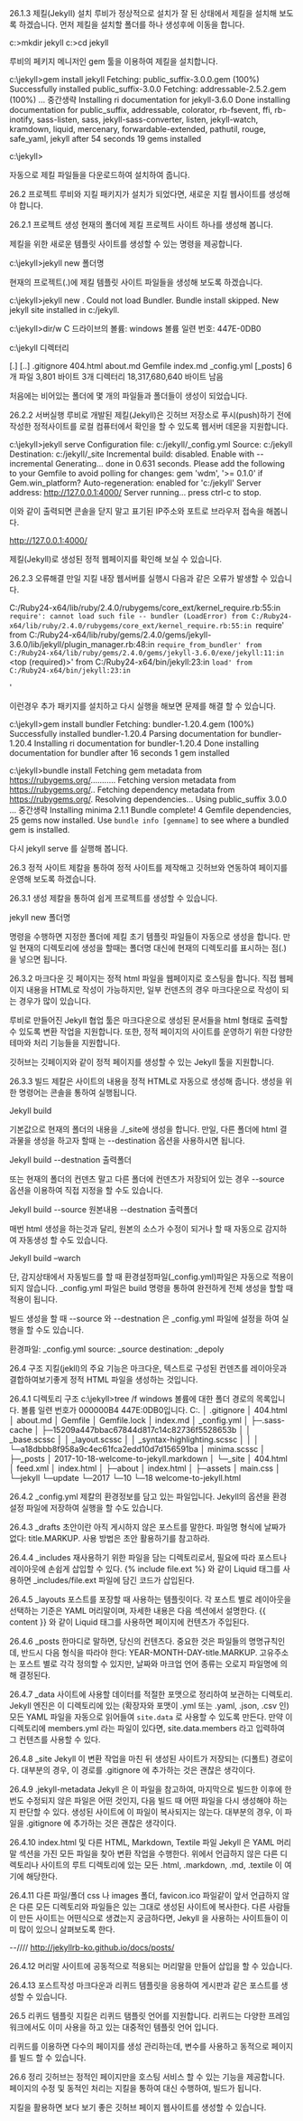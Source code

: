 
26.1.3 제킬(JekyII) 설치
루비가 정상적으로 설치가 잘 된 상태에서 제킬을 설치해 보도록 하겠습니다.
먼저 제킬을 설치할 폴더를 하나 생성후에 이동을 합니다.

c:\>mkdir jekyll
c:\>cd jekyll

루비의 페키지 메니저인 gem 툴을 이용하여 제킬을 설치합니다.

c:\jekyll>gem install jekyll
Fetching: public_suffix-3.0.0.gem (100%)
Successfully installed public_suffix-3.0.0
Fetching: addressable-2.5.2.gem (100%)
… 중간생략
Installing ri documentation for jekyll-3.6.0
Done installing documentation for public_suffix, addressable, colorator, rb-fsevent, ffi, rb-inotify, sass-listen, sass, jekyll-sass-converter, listen, jekyll-watch, kramdown, liquid, mercenary, forwardable-extended, pathutil, rouge, safe_yaml, jekyll after 54 seconds
19 gems installed

c:\jekyll>

자동으로 제킬 파일들을 다운로드하여 설치하여 줍니다.


26.2 프로젝트
루비와 지킬 패키지가 설치가 되었다면, 새로운 지킬 웹사이트를 생성해야 합니다.

26.2.1 프로젝트 생성
현재의 폴더에 제킬 프로젝트 사이트 하나를 생성해 봅니다.

제킬을 위한 새로운 템플릿 사이트를 생성할 수 있는 명령을 제공합니다.

c:\jekyll>jekyll new 폴더명

현재의 프로젝트(.)에 제킬 템플릿 사이트 파일들을 생성해 보도록 하겠습니다.

c:\jekyll>jekyll new .
Could not load Bundler. Bundle install skipped.
New jekyll site installed in c:/jekyll.

c:\jekyll>dir/w
 C 드라이브의 볼륨: windows
 볼륨 일련 번호: 447E-0DB0

 c:\jekyll 디렉터리

[.]           [..]          .gitignore    404.html      about.md      Gemfile       index.md      _config.yml
[_posts]
               6개 파일               3,801 바이트
               3개 디렉터리  18,317,680,640 바이트 남음

처음에는 비어있는 폴더에 몇 개의 파일들과 폴더들이 생성이 되었습니다.

26.2.2 서버실행
루비로 개발된 제킬(Jekyll)은 깃허브 저장소로 푸시(push)하기 전에 작성한 정적사이트를 로컬 컴퓨터에서 확인을 할 수 있도록 웹서버 데몬을 지원합니다.

c:\jekyll>jekyll serve
Configuration file: c:/jekyll/_config.yml
            Source: c:/jekyll
       Destination: c:/jekyll/_site
 Incremental build: disabled. Enable with --incremental
      Generating...
                    done in 0.631 seconds.
  Please add the following to your Gemfile to avoid polling for changes:
    gem 'wdm', '>= 0.1.0' if Gem.win_platform?
 Auto-regeneration: enabled for 'c:/jekyll'
    Server address: http://127.0.0.1:4000/
  Server running... press ctrl-c to stop.

이와 같이 출력되면 콘솔을 닫지 말고 표기된 IP주소와 포트로 브라우저 접속을 해봅니다.

http://127.0.0.1:4000/

제킬(Jekyll)로 생성된 정적 웹페이지를 확인해 보실 수 있습니다. 
 

26.2.3 오류해결
만일 지킬 내장 웹서버를 실행시 다음과 같은 오류가 발생할 수 있습니다.

C:/Ruby24-x64/lib/ruby/2.4.0/rubygems/core_ext/kernel_require.rb:55:in `require': cannot load such file -- bundler (LoadError)
        from C:/Ruby24-x64/lib/ruby/2.4.0/rubygems/core_ext/kernel_require.rb:55:in `require'
        from C:/Ruby24-x64/lib/ruby/gems/2.4.0/gems/jekyll-3.6.0/lib/jekyll/plugin_manager.rb:48:in `require_from_bundler'
        from C:/Ruby24-x64/lib/ruby/gems/2.4.0/gems/jekyll-3.6.0/exe/jekyll:11:in `<top (required)>'
        from C:/Ruby24-x64/bin/jekyll:23:in `load'
        from C:/Ruby24-x64/bin/jekyll:23:in `<main>'

이런경우 추가 패키지를 설치하고 다시 실행을 해보면 문제를 해결 할 수 있습니다.

c:\jekyll>gem install bundler
Fetching: bundler-1.20.4.gem (100%)
Successfully installed bundler-1.20.4
Parsing documentation for bundler-1.20.4
Installing ri documentation for bundler-1.20.4
Done installing documentation for bundler after 16 seconds
1 gem installed

c:\jekyll>bundle install
Fetching gem metadata from https://rubygems.org/...........
Fetching version metadata from https://rubygems.org/..
Fetching dependency metadata from https://rubygems.org/.
Resolving dependencies...
Using public_suffix 3.0.0
… 중간생략
Installing minima 2.1.1
Bundle complete! 4 Gemfile dependencies, 25 gems now installed.
Use `bundle info [gemname]` to see where a bundled gem is installed.

다시 jekyll serve 를 실행해 봅니다.


26.3 정적 사이트
제칼을 통하여 정적 사이트를 제작해고 깃허브와 연동하여 페이지를 운영해 보도록 하겠습니다.

26.3.1 생성
제칼을 통하여 쉽게 프로젝트를 생성할 수 있습니다. 

jekyll new 폴더명

명령을 수행하면 지정한 폴더에 제킬 초기 템플릿 파일들이 자동으로 생성을 합니다. 만일 현재의 디렉토리에 생성을 할때는 폴더명 대신에 현재의 디렉토리를 표시하는 점(.) 을 넣으면 됩니다.

26.3.2 마크다운
깃 페이지는 정적 html 파일을 웹페이지로 호스팅을 합니다. 직접 웹페이지 내용을 HTML로 작성이 가능하지만, 일부 컨덴츠의 경우 마크다운으로 작성이 되는 경우가 많이 있습니다.

루비로 만들어진 JekyII 협업 툴은 마크다운으로 생성된 문서들을 html 형태로 출력할 수 있도록 변환 작업을 지원합니다. 또한, 정적 페이지의 사이트를 운영하기 위한 다양한 테마와 처리 기능들을 지원합니다.

깃허브는 깃페이지와 같이 정적 페이지를 생성할 수 있는 JekyII 툴을 지원합니다.

26.3.3 빌드
제칼은 사이트의 내용을 정적 HTML로 자동으로 생성해 줍니다. 생성을 위한 명령어는 콘솔을 통하여 실행됩니다.

Jekyll build

기본값으로 현재의 폴더의 내용을 ./_site에 생성을 합니다. 만일, 다른 폴더에 html 결과물을 생성을 하고자 할때 는 --destination 옵션을 사용하시면 됩니다.

Jekyll build --destnation 출력폴더

또는 현재의 폴더의 컨덴츠 말고 다른 폴더에 컨덴츠가 저장되어 있는 경우 --source 옵션을 이용하여 직접 지정을 할 수도 있습니다.

Jekyll build --source 원본내용 --destnation 출력폴더

매번 html 생성을 하는것과 달리, 원본의 소스가 수정이 되거나 할 때 자동으로 감지하여 자동생성 할 수도 있습니다.

Jekyll build –warch

단, 감지상태에서 자동빌드를 할 때 환경설정파일(_config.yml)파일은 자동으로 적용이 되지 않습니다. _config.yml 파일은 build 명령을 통하여 완전하게 전체 생성을 할할 때 적용이 됩니다.

빌드 생성을 할 때 --source 와 --destnation 은 _config.yml 파일에 설정을 하여 실행을 할 수도 있습니다.

환경파일: _config.yml
source: _source
destination: _depoly


26.4 구조
지킬(jekll)의 주요 기능은 마크다운, 텍스트로 구성된 컨덴츠를 레이아웃과 결합하여보기좋게 정적 HTML 파일을 생성하는 것입니다.

26.4.1 디렉토리 구조
c:\jekyll>tree /f
windows 볼륨에 대한 폴더 경로의 목록입니다.
볼륨 일련 번호가 000000B4 447E:0DB0입니다.
C:.
│  .gitignore
│  404.html
│  about.md
│  Gemfile
│  Gemfile.lock
│  index.md
│  _config.yml
│
├─.sass-cache
│  ├─15209a447bbac67844d817c14c82736f5528653b
│  │      _base.scssc
│  │      _layout.scssc
│  │      _syntax-highlighting.scssc
│  │
│  └─a18dbbb8f958a9c4ec61fca2edd10d7d156591ba
│          minima.scssc
│
├─_posts
│      2017-10-18-welcome-to-jekyll.markdown
│
└─_site
    │  404.html
    │  feed.xml
    │  index.html
    │
    ├─about
    │      index.html
    │
    ├─assets
    │      main.css
    │
    └─jekyll
        └─update
            └─2017
                └─10
                    └─18
                            welcome-to-jekyll.html

26.4.2 _config.yml
제칼의 환경정보를 담고 있는 파일입니다. Jekyll의 옵션을 환경설정 파일에 저장하여 실행을 할 수도 있습니다. 

26.4.3 _drafts
초안이란 아직 게시하지 않은 포스트를 말한다. 파일명 형식에 날짜가 없다: title.MARKUP. 사용 방법은  초안 활용하기를 참고하라. 

26.4.4 _includes
재사용하기 위한 파일을 담는 디렉토리로서, 필요에 따라 포스트나 레이아웃에 손쉽게 삽입할 수 있다. {% include file.ext %} 와 같이 Liquid 태그를 사용하면 _includes/file.ext 파일에 담긴 코드가 삽입된다. 

26.4.5 _layouts
포스트를 포장할 때 사용하는 템플릿이다. 각 포스트 별로 레이아웃을 선택하는 기준은 YAML 머리말이며, 자세한 내용은 다음 섹션에서 설명한다. {{ content }} 와 같이 Liquid 태그를 사용하면 페이지에 컨텐츠가 주입된다. 

26.4.6 _posts
 한마디로 말하면, 당신의 컨텐츠다. 중요한 것은 파일들의 명명규칙인데, 반드시 다음 형식을 따라야 한다: YEAR-MONTH-DAY-title.MARKUP. 고유주소는 포스트 별로 각각 정의할 수 있지만, 날짜와 마크업 언어 종류는 오로지 파일명에 의해 결정된다.

26.4.7 _data
사이트에 사용할 데이터를 적절한 포맷으로 정리하여 보관하는 디렉토리. Jekyll 엔진은 이 디렉토리에 있는 (확장자와 포맷이 .yml 또는 .yaml, .json, .csv 인) 모든 YAML 파일을 자동으로 읽어들여 `site.data` 로 사용할 수 있도록 만든다. 만약 이 디렉토리에 members.yml 라는 파일이 있다면, site.data.members 라고 입력하여 그 컨텐츠를 사용할 수 있다. 

26.4.8 _site
Jekyll 이 변환 작업을 마친 뒤 생성된 사이트가 저장되는 (디폴트) 경로이다. 대부분의 경우, 이 경로를 .gitignore 에 추가하는 것은 괜찮은 생각이다. 

26.4.9 .jekyll-metadata
Jekyll 은 이 파일을 참고하여, 마지막으로 빌드한 이후에 한번도 수정되지 않은 파일은 어떤 것인지, 다음 빌드 때 어떤 파일을 다시 생성해야 하는지 판단할 수 있다. 생성된 사이트에 이 파일이 복사되지는 않는다. 대부분의 경우, 이 파일을 .gitignore 에 추가하는 것은 괜찮은 생각이다. 

26.4.10 index.html 및 다른 HTML, Markdown, Textile 파일
Jekyll 은 YAML 머리말 섹션을 가진 모든 파일을 찾아 변환 작업을 수행한다. 위에서 언급하지 않은 다른 디렉토리나 사이트의 루트 디렉토리에 있는 모든 .html, .markdown, .md, .textile 이 여기에 해당한다. 

26.4.11 다른 파일/폴더
css 나 images 폴더, favicon.ico 파일같이 앞서 언급하지 않은 다른 모든 디렉토리와 파일들은 있는 그대로 생성된 사이트에 복사한다. 다른 사람들이 만든 사이트는 어떤식으로 생겼는지 궁금하다면, Jekyll 을 사용하는 사이트들이 이미 많이 있으니 살펴보도록 한다. 

--////
http://jekyllrb-ko.github.io/docs/posts/

26.4.12 머리말
사이트에 공동적으로 적용되는 머리말을 만들어 삽입을 할 수 있습니다.

26.4.13 포스트작성
마크다운과 리퀴드 템플릿을 응용하여 게시판과 같은 포스트를 생성할 수 있습니다.

26.5 리퀴드 템플릿
지킬은 리퀴드 탬플릿 언어를 지원합니다. 리퀴드는 다양한 프레임워크에서도 이미 사용을 하고 있는 대중적인 템플릿 언어 입니다.

리퀴드를 이용하면 다수의 페이지를 생성 관리하는데, 변수를 사용하고 동적으로 페이지를 빌드 할 수 있습니다.

26.6 정리
깃허브는 정적인 페이지만을 호스팅 서비스 할 수 있는 기능을 제공합니다. 페이지의 수정 및 동적인 처리는 지킬을 통하여 대신 수행하여, 빌드가 됩니다.

지킬을 활용하면 보다 보기 좋은 깃허브 페이지 웹사이트를 생성할 수 있습니다.


